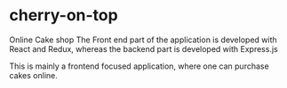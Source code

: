 # cherry-on-top
Online Cake shop 
The Front end part of the application is developed with React and Redux, whereas the backend part is developed with Express.js

This is mainly a frontend focused application, where one can purchase cakes online.
